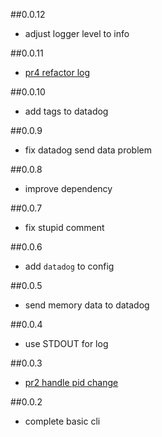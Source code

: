 ##0.0.12
* adjust logger level to info

##0.0.11
* [pr4 refactor log](https://github.com/sudo-recruit/moro/pull/4)

##0.0.10
* add tags to datadog

##0.0.9
* fix datadog send data problem

##0.0.8
* improve dependency 

##0.0.7
* fix stupid comment

##0.0.6
* add `datadog` to config

##0.0.5
* send memory data to datadog

##0.0.4
* use STDOUT for log

##0.0.3
* [pr2 handle pid change](https://github.com/sudo-recruit/moro/pull/2)

##0.0.2
* complete basic cli
